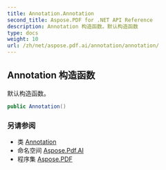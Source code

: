 ```yaml
---
title: Annotation.Annotation
second_title: Aspose.PDF for .NET API Reference
description: Annotation 构造函数。默认构造函数
type: docs
weight: 10
url: /zh/net/aspose.pdf.ai/annotation/annotation/
---
```

## Annotation 构造函数

默认构造函数。

```csharp
public Annotation()
```

### 另请参阅

* 类 [Annotation](../)
* 命名空间 [Aspose.Pdf.AI](../../../aspose.pdf.ai/)
* 程序集 [Aspose.PDF](../../../)